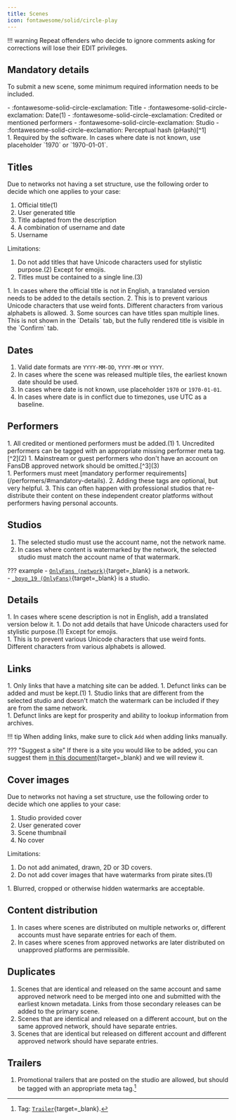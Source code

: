 ```yaml
---
title: Scenes
icon: fontawesome/solid/circle-play
---
```


!!! warning
    Repeat offenders who decide to ignore comments asking for corrections will lose their EDIT privileges.

## Mandatory details

To submit a new scene, some minimum required information needs to be included. 

<div class="annotate" markdown>
- :fontawesome-solid-circle-exclamation: Title
- :fontawesome-solid-circle-exclamation: Date(1)
- :fontawesome-solid-circle-exclamation: Credited or mentioned performers
- :fontawesome-solid-circle-exclamation: Studio
- :fontawesome-solid-circle-exclamation: Perceptual hash (pHash)[^1]
</div>
1.  Required by the software. In cases where date is not known, use placeholder `1970` or `1970-01-01`. 

## Titles

<div class="annotate" markdown>
Due to networks not having a set structure, use the following order to decide which one applies to your case:

1. Official title(1)
1. User generated title
1. Title adapted from the description
1. A combination of username and date
1. Username

Limitations:

1. Do not add titles that have Unicode characters used for stylistic purpose.(2) Except for emojis.
1. Titles must be contained to a single line.(3) 
</div>
1.  In cases where the official title is not in English, a translated version needs to be added to the details section.
2.  This is to prevent various Unicode characters that use weird fonts. Different characters from various alphabets is allowed.
3.  Some sources can have titles span multiple lines. This is not shown in the `Details` tab, but the fully rendered title is visible in the `Confirm` tab. 

## Dates

1. Valid date formats are `YYYY-MM-DD`, `YYYY-MM` or `YYYY`.
1. In cases where the scene was released multiple tiles, the earliest known date should be used.
1. In cases where date is not known, use placeholder `1970` or `1970-01-01`. 
1. In cases where date is in conflict due to timezones, use UTC as a baseline. 

## Performers

<div class="annotate" markdown>
1. All credited or mentioned performers must be added.(1) 
1. Uncredited performers can be tagged with an appropriate missing performer meta tag.[^2](2)
1. Mainstream or guest performers who don't have an account on FansDB approved network should be omitted.[^3](3)
</div>
1.  Performers must meet [mandatory performer requirements](/performers/#mandatory-details). 
2.  Adding these tags are optional, but very helpful.
3.  This can often happen with professional studios that re-distribute their content on these independent creator platforms without performers having personal accounts. 

## Studios

1. The selected studio must use the account name, not the network name.
1. In cases where content is watermarked by the network, the selected studio must match the account name of that watermark. 

??? example
    - [`OnlyFans (network)`](https://fansdb.cc/studios/73e83206-90b0-41b8-acf5-3d74a244ad5a){target=_blank} is a network.  
    - [`_boyo_19 (OnlyFans)`](https://fansdb.cc/studios/e60a6efa-6f9f-4b01-a530-b5d09d8538dc){target=_blank} is a studio.

## Details

<div class="annotate" markdown>
1. In cases where scene description is not in English, add a translated version below it.
1. Do not add details that have Unicode characters used for stylistic purpose.(1) Except for emojis.
</div>
1.  This is to prevent various Unicode characters that use weird fonts. Different characters from various alphabets is allowed.

## Links

<div class="annotate" markdown>
1. Only links that have a matching site can be added.
1. Defunct links can be added and must be kept.(1)
1. Studio links that are different from the selected studio and doesn't match the watermark can be included if they are from the same network.
</div>
1.  Defunct links are kept for prosperity and ability to lookup information from archives.

!!! tip
    When adding links, make sure to click `Add` when adding links manually. 

??? "Suggest a site"
    If there is a site you would like to be added, you can suggest them [in this document](https://cryptpad.fr/sheet/#/2/sheet/edit/6DWaSIONfZN4Ty0S2+nEpT6q/){target=_blank} and we will review it.


## Cover images

<div class="annotate" markdown>
Due to networks not having a set structure, use the following order to decide which one applies to your case:

1. Studio provided cover
1. User generated cover
1. Scene thumbnail
1. No cover

Limitations:

1. Do not add animated, drawn, 2D or 3D covers.
1. Do not add cover images that have watermarks from pirate sites.(1)
</div>
1.  Blurred, cropped or otherwise hidden watermarks are acceptable.

## Content distribution

1. In cases where scenes are distributed on multiple networks or, different accounts must have separate entries for each of them.
1. In cases where scenes from approved networks are later distributed on unapproved platforms are permissible.  

## Duplicates

1. Scenes that are identical and released on the same account and same approved network need to be merged into one and submitted with the earliest known metadata. Links from those secondary releases can be added to the primary scene.
1. Scenes that are identical and released on a different account, but on the same approved network, should have separate entries.
1. Scenes that are identical but released on different account and different approved network should have separate entries.

## Trailers

1. Promotional trailers that are posted on the studio are allowed, but should be tagged with an appropriate meta tag.[^4]

[^1]: Perceptual hash (pHash) can be generated in [Stash](https://github.com/stashapp/stash){target=_blank} by enabling `Generate perceptual hashes` option in Settings > Tasks. 
[^2]: These tags are: [`Missing Performer (Female)`](https://fansdb.cc/tags/0da5f9d7-a766-4eef-887c-fece963feec2){target=_blank}, [`Missing Performer (Male)`](https://fansdb.cc/tags/3ce1c8e4-fbdf-460c-87cd-749a8cf40e83){target=_blank}, [`Missing Performer (Trans)`](https://fansdb.cc/tags/e2b45727-e740-4ff2-b112-a6657727f4bf){target=_blank}.
[^3]: These scenes can be optionally tagged with [`Unverified Performer`](https://fansdb.cc/tags/daa452de-e324-4b0c-811a-4c2e0a277535){target=_blank} tag and mention the performer's name in the scene details. 
[^4]: Tag: [`Trailer`](https://fansdb.cc/tags/d1afaa79-0b33-4bb1-91d0-3d2b3c4f735b){target=_blank}.
